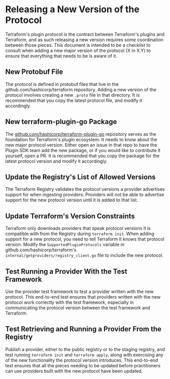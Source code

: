 # Releasing a New Version of the Protocol

Terraform's plugin protocol is the contract between Terraform's plugins and
Terraform, and as such releasing a new version requires some coordination
between those pieces. This document is intended to be a checklist to consult
when adding a new major version of the protocol (X in X.Y) to ensure that
everything that needs to be is aware of it.

## New Protobuf File

The protocol is defined in protobuf files that live in the github.com/hashicorp/terraform
repository. Adding a new version of the protocol involves creating a new
`.proto` file in that directory. It is recommended that you copy the latest
protocol file, and modify it accordingly.

## New terraform-plugin-go Package

The
[github.com/hashicorp/terraform-plugin-go](https://github.com/hashicorp/terraform-plugin-go)
repository serves as the foundation for Terraform's plugin ecosystem. It needs
to know about the new major protocol version. Either open an issue in that repo
to have the Plugin SDK team add the new package, or if you would like to
contribute it yourself, open a PR. It is recommended that you copy the package
for the latest protocol version and modify it accordingly.

## Update the Registry's List of Allowed Versions

The Terraform Registry validates the protocol versions a provider advertises
support for when ingesting providers. Providers will not be able to advertise
support for the new protocol version until it is added to that list.

## Update Terraform's Version Constraints

Terraform only downloads providers that speak protocol versions it is
compatible with from the Registry during `terraform init`. When adding support
for a new protocol, you need to tell Terraform it knows that protocol version.
Modify the `SupportedPluginProtocols` variable in github.com/hashicorp/terraform's
`internal/getproviders/registry_client.go` file to include the new protocol.

## Test Running a Provider With the Test Framework

Use the provider test framework to test a provider written with the new
protocol. This end-to-end test ensures that providers written with the new
protocol work correctly with the test framework, especially in communicating
the protocol version between the test framework and Terraform.

## Test Retrieving and Running a Provider From the Registry

Publish a provider, either to the public registry or to the staging registry,
and test running `terraform init` and `terraform apply`, along with exercising
any of the new functionality the protocol version introduces. This end-to-end
test ensures that all the pieces needing to be updated before practitioners can
use providers built with the new protocol have been updated.
